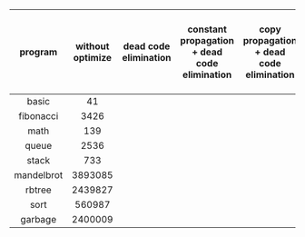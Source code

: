 |  program   | without optimize | dead code elimination | constant propagation + dead code elimination | copy propagation + dead code elimination | copy propagation + constant propagation + dead code elimination |
| :--------: | :--------------: | :-------------------: | :------------------------------------------: | :--------------------------------------: | :----------------------------------------------------------: |
|   basic    |        41        |                       |                                              |                                          |                              37                              |
| fibonacci  |       3426       |                       |                                              |                                          |                             3425                             |
|    math    |       139        |                       |                                              |                                          |                             135                              |
|   queue    |       2536       |                       |                                              |                                          |                             2492                             |
|   stack    |       733        |                       |                                              |                                          |                             726                              |
| mandelbrot |     3893085      |                       |                                              |                                          |                           3704635                            |
|   rbtree   |     2439827      |                       |                                              |                                          |                           2437127                            |
|    sort    |      560987      |                       |                                              |                                          |                            558490                            |
|  garbage   |     2400009      |                       |                                              |                                          |                            700008                            |

